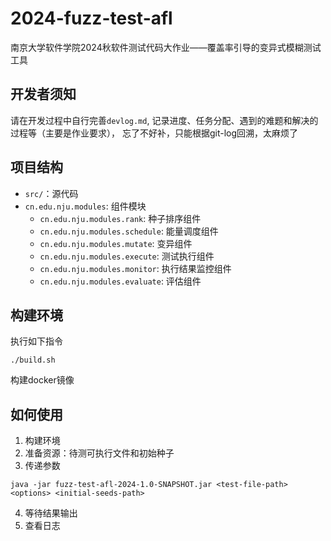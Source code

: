 # 2024-fuzz-test-afl
南京大学软件学院2024秋软件测试代码大作业——覆盖率引导的变异式模糊测试工具

## 开发者须知
请在开发过程中自行完善`devlog.md`, 记录进度、任务分配、遇到的难题和解决的过程等（主要是作业要求），
忘了不好补，只能根据git-log回溯，太麻烦了

## 项目结构
- `src/`：源代码
- `cn.edu.nju.modules`: 组件模块
  - `cn.edu.nju.modules.rank`: 种子排序组件
  - `cn.edu.nju.modules.schedule`: 能量调度组件
  - `cn.edu.nju.modules.mutate`: 变异组件
  - `cn.edu.nju.modules.execute`: 测试执行组件
  - `cn.edu.nju.modules.monitor`: 执行结果监控组件
  - `cn.edu.nju.modules.evaluate`: 评估组件

## 构建环境
执行如下指令
```shell
./build.sh
```  
构建docker镜像

## 如何使用
1. 构建环境
2. 准备资源：待测可执行文件和初始种子
3. 传递参数
```shell
java -jar fuzz-test-afl-2024-1.0-SNAPSHOT.jar <test-file-path> <options> <initial-seeds-path>
```
4. 等待结果输出
5. 查看日志
